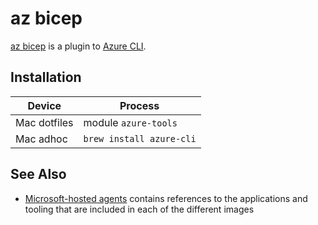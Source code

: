 # az bicep

[az bicep](https://docs.microsoft.com/en-us/cli/azure/bicep) is a plugin to [Azure CLI](https://docs.microsoft.com/en-us/cli/azure).

## Installation

| Device | Process |
|-|-|
| Mac dotfiles |  module `azure-tools` |
| Mac adhoc | `brew install azure-cli` |

## See Also

- [Microsoft-hosted agents](https://docs.microsoft.com/en-us/azure/devops/pipelines/agents/hosted) contains references to the applications and tooling that are included in each of the different images
